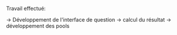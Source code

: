 Travail effectué:

 -> Développement de l'interface de question
 -> calcul du résultat
 -> développement des pools